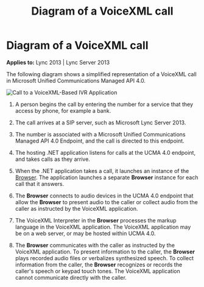 ﻿---
title: Diagram of a VoiceXML call
TOCTitle: Diagram of a VoiceXML call
ms:assetid: 81874951-9055-4c44-9869-fc2028ac957f
ms:mtpsurl: https://msdn.microsoft.com/library/Dn466124(v=office.15)
ms:contentKeyID: 57103417
ms.date: 07/25/2014
mtps_version: v=office.15
---

# Diagram of a VoiceXML call


**Applies to:** Lync 2013 | Lync Server 2013

The following diagram shows a simplified representation of a VoiceXML call in Microsoft Unified Communications Managed API 4.0.

![Call to a VoiceXML-Based IVR Application](images/Dn466124.VoiceXMLCall_UCMA3(Office.15).jpg "Call to a VoiceXML-Based IVR Application")

1.  A person begins the call by entering the number for a service that they access by phone, for example a bank.

2.  The call arrives at a SIP server, such as Microsoft Lync Server 2013.

3.  The number is associated with a Microsoft Unified Communications Managed API 4.0 Endpoint, and the call is directed to this endpoint.

4.  The hosting .NET application listens for calls at the UCMA 4.0 endpoint, and takes calls as they arrive.

5.  When the .NET application takes a call, it launches an instance of the [Browser](https://msdn.microsoft.com/library/gg452712\(v=office.15\)). The application launches a separate **Browser** instance for each call that it answers.

6.  The **Browser** connects to audio devices in the UCMA 4.0 endpoint that allow the **Browser** to present audio to the caller or collect audio from the caller as instructed by the VoiceXML application.

7.  The VoiceXML Interpreter in the **Browser** processes the markup language in the VoiceXML application. The VoiceXML application may be on a web server, or may be hosted within UCMA 4.0.

8.  The **Browser** communicates with the caller as instructed by the VoiceXML application. To present information to the caller, the **Browser** plays recorded audio files or verbalizes synthesized speech. To collect information from the caller, the **Browser** recognizes or records the caller's speech or keypad touch tones. The VoiceXML application cannot communicate directly with the caller.

